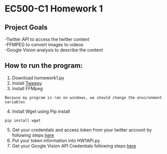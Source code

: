 # EC500-C1 Homework 1

## Project Goals
-Twitter API to access the twitter content</br  >
-FFMPEG to convert images to videos</br  >
-Google Vision analysis to describe the content</br  >

## How to run the program:
1. Download homework1.py
2. Install [Tweepy](https://github.com/tweepy/tweepy)
3. Install FFMpeg
```
Because my program is ran on windows, we should change the environment variables
```
4. Install Wget using Pip install
```
pip install wget
```
5. Get your credentials and access token from your twitter account by following steps [here](https://www.slickremix.com/docs/how-to-get-api-keys-and-tokens-for-twitter/)
6. Put your token information into HW1API.py
7. Get your Google Vision API Credentials following steps [here](https://cloud.google.com/vision/docs/auth)


